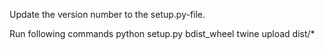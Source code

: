 Update the version number to the setup.py-file.

Run following commands
    python setup.py bdist_wheel
    twine upload dist/*
    
